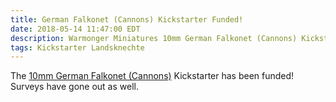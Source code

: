 ```yaml
---
title: German Falkonet (Cannons) Kickstarter Funded!
date: 2018-05-14 11:47:00 EDT
description: Warmonger Miniatures 10mm German Falkonet (Cannons) Kickstarter has been funded.
tags: Kickstarter Landsknechte
---
```

The [10mm German Falkonet (Cannons)](https://www.kickstarter.com/projects/1765086496/10mm-german-falkonet-cannons) Kickstarter has been funded! Surveys have gone out as well.